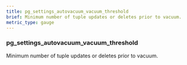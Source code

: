 ```yaml
---
title: pg_settings_autovacuum_vacuum_threshold
brief: Minimum number of tuple updates or deletes prior to vacuum.
metric_type: gauge
---
```

### pg_settings_autovacuum_vacuum_threshold

Minimum number of tuple updates or deletes prior to vacuum.